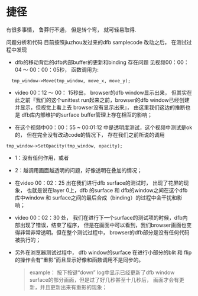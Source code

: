 # 捷径

有很多事情， 鲁莽行不通， 但是转个弯， 就可轻易取得.

问题分析和代码
目前按照jiuzhou发过来的dfb samplecode 改动之后， 在测试过程中发现
- dfb的移动背后的dfb内部buffer的更新和binding 存在问题 见视频00：00：04 ～ 00：00：05秒， 函数调用为:
```
  tmp_window->Move(tmp_window, move_x, move_y);
```

- video 00：12 ～ 00： 15秒出， browser的dfb window显示出来， 但其实在此之前『我们的这个unittest run起来之前，browser的dfb window已经创建并显示，但视觉上看上去 browser没有显示出来』， 由这里我们这边的推断也是 dfb库内部维护的surface buffer管理上存在相互的影响；

- 在这个视频中00：00：55 ~ 00:01:12 中是透明度测试，这个视频中测试是ok的， 但在完全没有改动code的情况下， 存在我们之前所说的调用
```
tmp_window->SetOpacity(tmp_window, opacity);
```
  - 1：没有任何作用，或者
  - 2：越调用画面越透明的问题，好像透明在叠加的情况；
- 在video 00：02：25 出在我们进行dfb surface的测试时， 出现了花屏的现象， 也就是说在layer 0上，dfb 的surface 和 dfb的window之间在这个dfb库中window 和 surface之间的最后合成（binding）的过程中会干扰和影响；

- video 00：02：30 处， 我们在进行下一个surface的测试项的时候，dfb内部出现了错误，结束了程序， 但是在画面中可以看到，我们browser画面也变得非常非常透明。但在整个测试过程中， browser的dfb部分是没有任何代码被执行的；

- 另外在浏览器测试过程中， dfb window的surface 在进行小部分的blit 和 flip的操作会有“重影”而且显示好像和函数调用不是同步的。
  > example： 按下按键“down” log中显示已经更新了dfb window surface的部分画面，但是过了好几秒甚至十几秒后， 画面才会有更新，并且更新出来有重影的现象；